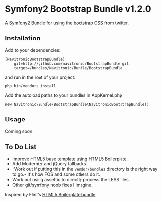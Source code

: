 # Symfony2 Bootstrap Bundle v1.2.0

A [Symfony2](http://symfony.com) Bundle for using the [bootstrap CSS](http://twitter.github.com/bootstrap) from twitter.

## Installation ##

Add to your dependencies:

    [NavitronicBootstrapBundle]
        git=http://github.com/navitronic/BootstrapBundle.git
        target=/bundles/Navitronic/Bundle/BootstrapBundle
        
and run in the root of your project:

    php bin/vendors install

Add the autoload paths to your bundles in AppKernel.php

    new Navitronic\Bundle\BootstrapBundle\NavitronicBootstrapBundle()
    
## Usage ##

Coming soon.

## To Do List ##

- Improve HTML5 base template using HTML5 Boilerplate.
- Add Modernizr and jQuery fallbacks.
- -Work out if putting this in the `vendor/bundles` directory is the right way to go.- It's how FOS and some others do it.
- Work out using assettic to directly process the LESS files.
- Other git/symfony noob fixes I imagine.

Inspired by Flint's [HTML5 Boilerplate bundle](https://github.com/FlintLabs/H5BP-Symfony2-Bundle)